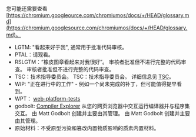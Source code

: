 您可能还需要查看 [https://chromium.googleource.com/chromiumos/docs/+/HEAD/glossary.md](https://chromium.googlesource.com/chromiumos/docs/+/HEAD/glossary.md)。

* LGTM: "看起来好于我", 通常用于批准代码审核。
* PTAL：请观看。
* RSLGTM：“橡皮图章看起来对我很好”。 审核者批准但不进行完整的代码审查。 审核者批准但不进行完整的代码审查。
* TSC：技术指导委员会。 TSC：技术指导委员会。 详细信息见 [TSC](./GOVERNANCE.md#technical-steering-committee)。
* WIP: "正在进行中的工作" - 例如一个尚未完成的补丁，但可能值得提早看到。
* WPT： [web-platform-tests](https://github.com/web-platform-tests/wpt)
* godbolt: [Compiler Explorer](https://godbolt.org/) 从您的网页浏览器中交互运行编译器并与程序集交互。 由 Matt Godbolt 创建并主要由其管理。 由 Matt Godbolt 创建并主要由其管理。
* 原始材料：不受原型污染和篡改内置物质影响的质素内置材料。

